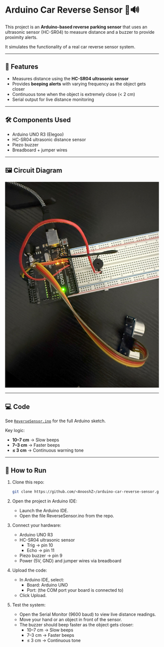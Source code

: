 # Arduino Car Reverse Sensor 🚗🔊

This project is an **Arduino-based reverse parking sensor** that uses an ultrasonic sensor (HC-SR04) to measure distance and a buzzer to provide proximity alerts.  

It simulates the functionality of a real car reverse sensor system.

---

## 🔧 Features
- Measures distance using the **HC-SR04 ultrasonic sensor**  
- Provides **beeping alerts** with varying frequency as the object gets closer  
- Continuous tone when the object is extremely close (< 2 cm)  
- Serial output for live distance monitoring

---

## 🛠️ Components Used
- Arduino UNO R3 (Elegoo)
- HC-SR04 ultrasonic distance sensor
- Piezo buzzer
- Breadboard + jumper wires

---

## 🖼️ Circuit Diagram
![Circuit](Circuit.jpg)

---

## 💻 Code
See [`ReverseSensor.ino`](ReverseSensor.ino) for the full Arduino sketch.  

Key logic:
- **10–7 cm** → Slow beeps  
- **7–3 cm** → Faster beeps  
- **≤ 3 cm** → Continuous warning tone  

---

## 🚀 How to Run
1. Clone this repo:
   ```bash
   git clone https://github.com/<AnooshZ>/arduino-car-reverse-sensor.git
   
2. Open the project in Arduino IDE:
   - Launch the Arduino IDE.
   - Open the file ReverseSensor.ino from the repo.

3. Connect your hardware:
   - Arduino UNO R3
   - HC-SR04 ultrasonic sensor
     - Trig → pin 10
     - Echo → pin 11
   - Piezo buzzer → pin 9
   - Power (5V, GND) and jumper wires via breadboard

4. Upload the code:
   - In Arduino IDE, select:
     - Board: Arduino UNO
     - Port: (the COM port your board is connected to)
   - Click Upload.

5. Test the system:
   - Open the Serial Monitor (9600 baud) to view live distance readings.
   - Move your hand or an object in front of the sensor.
   - The buzzer should beep faster as the object gets closer:
     - 10–7 cm → Slow beeps
     - 7–3 cm → Faster beeps
     - ≤ 3 cm → Continuous tone
